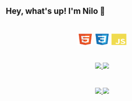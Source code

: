 ## Hey, what's up! I'm Nilo 👋

##
<div style="display: inline_block" align="center"><br>
    <img align="center" alt="Rafa-HTML" height="30" width="40" src="https://raw.githubusercontent.com/devicons/devicon/master/icons/html5/html5-original.svg">
    <img align="center" alt="Rafa-CSS" height="30" width="40" src="https://raw.githubusercontent.com/devicons/devicon/master/icons/css3/css3-original.svg">
    <img align="center" alt="Rafa-Js" height="30" width="40" src="https://raw.githubusercontent.com/devicons/devicon/master/icons/javascript/javascript-plain.svg">
</div>
<br>



##
<div align="center">
      <a href="https://github.com/nilorodrigues">
      <img height="180em" src="https://github-readme-stats.vercel.app/api?username=nilorodrigues&show_icons=true&theme=dracula&include_all_commits=true&count_private=true"/>
      <img height="180em" src="https://github-readme-stats.vercel.app/api/top-langs/?username=nilorodrigues&layout=compact&langs_count=7&theme=dracula"/>
</div>
  
<br>
   
 ## 
<div align="center">
            <a  href="https://discord.com/users/5711290970972671049729">
            <img src="https://img.shields.io/badge/Discord-7289DA?style=for-the-badge&logo=discord&logoColor=white" target="_blank" >
            </a>
            <a href="https://www.linkedin.com/in/nilorodriguez1991/"><img src="https://img.shields.io/badge/-LinkedIn-%230077B5?style=for-the-badge&logo=linkedin&logoColor=white" target="_blank"></a>
</div>
  
  

 
